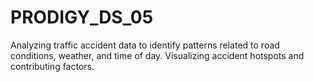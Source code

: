 # PRODIGY_DS_05
Analyzing traffic accident data to identify patterns related to road conditions, weather, and time of day. Visualizing accident hotspots and contributing factors.
